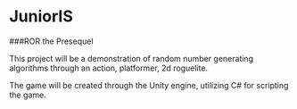 # JuniorIS
###ROR the Presequel

This project will be a demonstration of random number generating algorithms through an action, platformer, 2d roguelite.


The game will be created through the Unity engine, utilizing C# for scripting the game.
